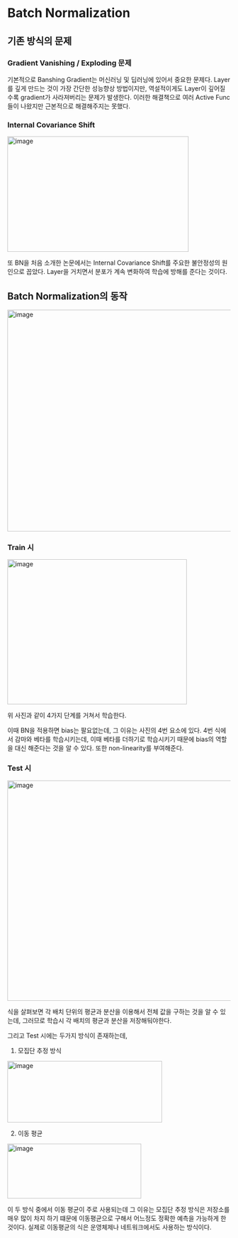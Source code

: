 # Batch Normalization 

## 기존 방식의 문제

### Gradient Vanishing / Exploding 문제
기본적으로 Banshing Gradient는 머신러닝 및 딥러닝에 있어서 중요한 문제다.
Layer를 깊게 만드는 것이 가장 간단한 성능향상 방법이지만, 역설적이게도 Layer이 깊어질수록 gradient가 사라져버리는 문제가 발생한다.
이러한 해결책으로 여러 Active Func들이 나왔지만 근본적으로 해결해주지는 못했다.

### Internal Covariance Shift
<img width="409" height="261" alt="image" src="https://github.com/user-attachments/assets/c3b026e4-63b4-4a6d-996c-131400434344" />

또 BN을 처음 소개한 논문에서는 Internal Covariance Shift를 주요한 불안정성의 원인으로 꼽았다.
Layer을 거치면서 분포가 계속 변화하여 학습에 방해를 준다는 것이다.


## Batch Normalization의 동작

<img width="788" height="501" alt="image" src="https://github.com/user-attachments/assets/9877c49c-3dde-4040-89ad-9c3dc315a258" />


### Train 시

<img width="405" height="328" alt="image" src="https://github.com/user-attachments/assets/ad9783cd-0668-4ddb-be70-f7fc6f7a827d" />

위 사진과 같이 4가지 단계를 거쳐서 학습한다.

이때 BN을 적용하면 bias는 팔요없는데, 그 이유는 사진의 4번 요소에 있다.
4번 식에서 감마와 베타를 학습시키는데, 이때 베타를 더하기로 학습시키기 때문에 bias의 역할을 대신 해준다는 것을 알 수 있다.
또한 non-linearity를 부여해준다.

### Test 시

<img width="610" height="498" alt="image" src="https://github.com/user-attachments/assets/282af9fc-e9a7-49b4-a1a7-276a0b55250e" />

식을 살펴보면 각 배치 단위의 평균과 분산을 이용해서 전체 값을 구하는 것을 알 수 있는데,
그러므로 학습시 각 배치의 평균과 분산을 저장해둬야한다.

그리고 Test 시에는 두가지 방식이 존재하는데,

1. 모집단 추정 방식
<img width="349" height="139" alt="image" src="https://github.com/user-attachments/assets/53195c59-7c53-4392-a707-31dc7c055dbd" />

2. 이동 평균 
<img width="302" height="124" alt="image" src="https://github.com/user-attachments/assets/fa25db2d-efbb-4d8f-8da9-d9834ce91a69" />

이 두 방식 중에서 이동 평균이 주로 사용되는데 그 이유는 모집단 추정 방식은 저장소를 매우 많이 차지 하기 떄문에
이동평균으로 구해서 어느정도 정확한 예측을 가능하게 한 것이다.
실제로 이동평균의 식은 운영체제나 네트워크에서도 사용하는 방식이다.







